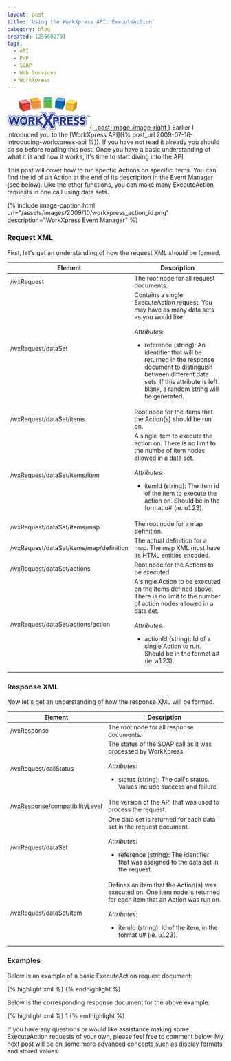 ```yaml
---
layout: post
title: 'Using the WorkXpress API: ExecuteAction'
category: blog
created: 1256602701
tags:
  - API
  - PHP
  - SOAP
  - Web Services
  - WorkXpress
---
```

[![WorkXpress](/assets/images/workxpress-logo.png){: .post-image .image-right }](http://www.workxpress.com)
Earlier I introduced you to the
[WorkXpress API]({% post_url 2009-07-16-introducing-workxpress-api %}). If
you have not read it already you should do so before reading this post. Once you
have a basic understanding of what it is and how it works, it's time to start
diving into the API.

<!--more-->

This post will cover how to run specfic Actions on specific Items. You can find
the id of an Action at the end of its description in the Event Manager (see
below). Like the other functions, you can make many ExecuteAction requests in
one call using data sets.

{% include image-caption.html url="/assets/images/2009/10/workxpress_action_id.png" description="WorkXpress Event Manager" %}

### Request XML
First, let's get an understanding of how the request XML should be formed.

<table class="workxpress-table">
	<thead>
		<tr>
			<th>Element</th>
			<th>Description</th>
		</tr>
	</thead>
	<tbody>
		<tr>
			<td>/wxRequest</td>
			<td>The root node for all request documents.</td>
		</tr>
		<tr>
			<td>/wxRequest/dataSet</td>
			<td>
			  Contains a single ExecuteAction request. You may have as many data sets
			  as you would like.
			  <br /><br />
			  <em>Attributes:</em>
			  <ul>
			    <li>
			      reference (string): An identifier that will be returned in the
			      response document to distinguish between different data sets. If
			      this attribute is left blank, a random string will be generated.
			    </li>
			  </ul>
			</td>
		</tr>
		<tr>
			<td>/wxRequest/dataSet/items</td>
			<td>Root node for the items that the Action(s) should be run on.</td>
		</tr>
		<tr>
			<td>/wxRequest/dataSet/items/item</td>
			<td>
			  A single item to execute the action on. There is no limit to the numbe
			  of item nodes allowed in a data set.
			  <br /><br />
				<em>Attributes:</em>
				<ul>
				  <li>
				    itemId (string): The item id of the item to execute the action on.
				    Should be in the format u# (ie. u123).
				  </li>
				</ul>
			</td>
		</tr>
		<tr>
			<td>/wxRequest/dataSet/items/map</td>
			<td>The root node for a map definition.</td>
		</tr>
		<tr>
			<td>/wxRequest/dataSet/items/map/definition</td>
			<td>
			  The actual definition for a map. The map XML must have its HTML entities
			  encoded.
      </td>
		</tr>
		<tr>
			<td>/wxRequest/dataSet/actions</td>
			<td>Root node for the Actions to be executed.</td>
		</tr>
		<tr>
			<td>/wxRequest/dataSet/actions/action</td>
			<td>
			  A single Action to be executed on the Items defined above. There is no
			  limit to the number of action nodes allowed in a data set.
			  <br /><br />
				<em>Attributes:</em>
				<ul>
				  <li>
				    actionId (string): Id of a single Action to run. Should be in the
				    format a# (ie. a123).
				  </li>
				</ul>
			</td>
		</tr>
	</tbody>
</table>

### Response XML
Now let's get an understanding of how the response XML will be formed.

<table class="workxpress-table">
	<thead>
		<tr>
			<th>Element</th>
			<th>Description</th>
		</tr>
	</thead>
	<tbody>
		<tr>
			<td>/wxResponse</td>
			<td>The root node for all response documents.</td>
		</tr>
		<tr>
			<td>/wxRequest/callStatus</td>
			<td>
			  The status of the SOAP call as it was processed by WorkXpress.
			  <br /><br />
				<em>Attributes:</em>
				<ul>
				  <li>
				    status (string): The call's status. Values include success and
				    failure.
				  </li>
				</ul>
			</td>
		</tr>
		<tr>
			<td>/wxResponse/compatibilityLevel</td>
			<td>The version of the API that was used to process the request.</td>
		</tr>
		<tr>
			<td>/wxRequest/dataSet</td>
			<td>
			  One data set is returned for each data set in the request document.
			  <br /><br />
				<em>Attributes:</em>
				<ul>
				  <li>
				    reference (string): The identifier that was assigned to the data set
				    in the request.
				  </li>
				</ul>
			</td>
		</tr>
		<tr>
			<td>/wxRequest/dataSet/item</td>
			<td>
			  Defines an item that the Action(s) was executed on. One item node is
			  returned for each item that an Action was run on.
			  <br /><br />
				<em>Attributes:</em>
				<ul>
				  <li>
				    itemId (string): Id of the item, in the format u# (ie. u123).
				  </li>
				</ul>
			</td>
		</tr>
	</tbody>
</table>

### Examples
Below is an example of a basic ExecuteAction request document:

{% highlight xml %}
<wxrequest>
  <dataset reference="accounts">
    <items>
      <item itemid="u3541"></item>
      <item itemid="u511"></item>
    </items>
    <actions>
      <action actionid="a314558"></action>
    </actions>
  </dataset>
</wxrequest>
{% endhighlight %}

Below is the corresponding response document for the above example:

{% highlight xml %}
<wxresponse>
  <callstatus status="success"></callstatus>
  <compatibilitylevel>1</compatibilitylevel>
  <dataset reference="accounts">
    <item itemid="u3541"></item>
    <item itemid="u511"></item>
  </dataset>
</wxresponse>
{% endhighlight %}

If you have any questions or would like assistance making some ExecuteAction
requests of your own, please feel free to comment below. My next post will be on
some more advanced concepts such as display formats and stored values.
